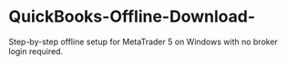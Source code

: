 # QuickBooks-Offline-Download-
Step-by-step offline setup for MetaTrader 5 on Windows with no broker login required.
